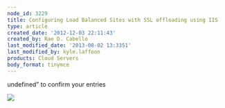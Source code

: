 ```yaml
---
node_id: 3229
title: Configuring Load Balanced Sites with SSL offloading using IIS
type: article
created_date: '2012-12-03 22:11:43'
created_by: Rae D. Cabello
last_modified_date: '2013-08-02 13:3351'
last_modified_by: kyle.laffoon
products: Cloud Servers
body_format: tinymce
---
```


undefined&rdquo; to confirm your entries

![](http://www.rackspace.com/knowledge_center/sites/default/files/field/image/load-balanced-sites-iis-3.png)


